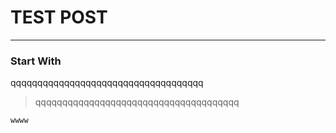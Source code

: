 # TEST POST
---

### Start With

qqqqqqqqqqqqqqqqqqqqqqqqqqqqqqqqqqqq


> qqqqqqqqqqqqqqqqqqqqqqqqqqqqqqqqqqqqqq

	wwww

